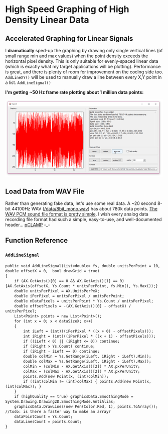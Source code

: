 # High Speed Graphing of High Density Linear Data

## Accelerated Graphing for Linear Signals
I **dramatically** sped-up the graphing by drawing only single vertical lines (of small range min and max values) when the point density exceeds the horizontal pixel density. This is only suitable for evenly-spaced linear data (which is exactly what my target applications will be plotting). Performance is great, and there is plenty of room for improvement on the coding side too. `AddLineXY()` will be used to manually draw a line between every X,Y point in a list. `AddLineSignal()`

**I'm getting ~50 Hz frame rate plotting about 1 million data points:**

![](demo.gif)

## Load Data from WAV File
Rather than generating fake data, let's use some real data. A ~20 second 8-bit 44100Hz WAV ([/data/8bit_mono.wav](/data/8bit_mono.wav)) has about 780k data points. [The WAV PCM sound file format is pretty simple](http://soundfile.sapp.org/doc/WaveFormat/). I wish every analog data recording file format had such a simple, easy-to-use, and well-documented header... [pCLAMP](http://mdc.custhelp.com/app/answers/detail/a_id/18779) -_-

## Function Reference

### `AddLineSignal`
```
public void AddLineSignal(List<double> Ys, double unitsPerPoint = 10, double offsetX = 0,  bool drawGrid = true)
{
	if (AX.GetAxis()[0] == 0 && AX.GetAxis()[1] == 0) {AX.SetAxis(offsetX, Ys.Count * unitsPerPoint, Ys.Min(), Ys.Max());}
	double unitsPerPixel = AX.UnitsPerPxX;
	double iPerPixel = unitsPerPixel / unitsPerPoint;
	double nDataPixels = unitsPerPoint * Ys.Count / unitsPerPixel;
	double offsetPixels = -(AX.GetAxis()[0] - offsetX) / unitsPerPixel;
	List<Point> points = new List<Point>();
	for (int x = 0; x < dataSizeX; x++)
	{
		int iLeft = (int)((iPerPixel * ((x + 0) - offsetPixels)));
		int iRight = (int)((iPerPixel * ((x + 1) - offsetPixels)));
		if ((iLeft < 0) || (iRight <= 0)) continue;
		if (iRight > Ys.Count) continue;
		if (iRight - iLeft == 0) continue;
		double colMin = Ys.GetRange(iLeft, iRight - iLeft).Min();
		double colMax = Ys.GetRange(iLeft, iRight - iLeft).Max();
		colMin = (colMin - AX.GetAxis()[2]) * AX.pxPerUnitY;
		colMax = (colMax - AX.GetAxis()[2]) * AX.pxPerUnitY;
		points.Add(new Point(x, (int)colMin));
		if ((int)colMin != (int)colMax) { points.Add(new Point(x, (int)colMax)); }
	}
	if (highQuality == true) graphicsData.SmoothingMode = System.Drawing.Drawing2D.SmoothingMode.AntiAlias;
	graphicsData.DrawLines(new Pen(Color.Red, 1), points.ToArray()); //todo: is there a faster way to make an array?
	dataPointCount = Ys.Count;
	dataLinesCount = points.Count;
}
```